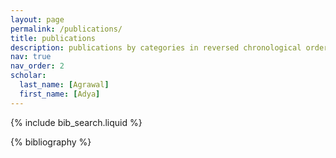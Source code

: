```yaml
---
layout: page
permalink: /publications/
title: publications
description: publications by categories in reversed chronological order. 
nav: true
nav_order: 2
scholar:
  last_name: [Agrawal]
  first_name: [Adya]
---
```


<!-- _pages/publications.md -->

<!-- Bibsearch Feature -->

{% include bib_search.liquid %}

<div class="publications">

{% bibliography %}

</div>

